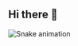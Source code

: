 ## Hi there 👋

<picture>
  <source media="(prefers-color-scheme: dark)" srcset="https://github.com/rasperberrypie/rasperberrypie/blob/output/github-contribution-grid-snake-dark.svg" />
  <source media="(prefers-color-scheme: light)" srcset="https://github.com/rasperberrypie/rasperberrypie/blob/output/github-contribution-grid-snake.svg" />
  <img alt="Snake animation" src="https://github.com/rasperberrypie/username/blob/output/github-contribution-grid-snake.svg" />
</picture>

